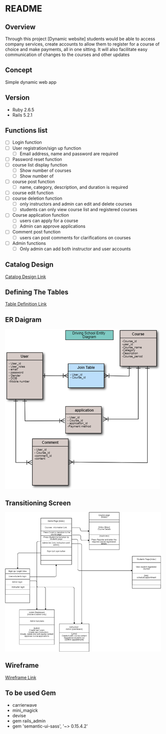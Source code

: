 # README

## Overview
Through this project [Dynamic website] students would be able to access company services, create accounts to allow them to register for a course of choice and make payments, all in one sitting. It will also facilitate easy communication of changes to the courses and other updates

## Concept
Simple dynamic web app

## Version
* Ruby 2.6.5
* Rails 5.2.1

## Functions list
- [ ] Login function
- [ ] User registration/sign up function
  - [ ] Email address, name and password are required
- [ ] Password reset function
- [ ] course list display function
  - [ ] Show number of courses
  - [ ] Show number of
- [ ] course post function
  - [ ] name, category, description, and duration is required
- [ ] course edit function
- [ ] course deletion function
  - [ ] only instructors and admin can edit and delete courses
  - [ ] students can only view  course list and registered courses
- [ ] Course application function
  - [ ] users can apply for a course
  - [ ] Admin can approve applications
- [ ] Comment post function
    - [ ] users can post comments for clarifications on courses
- [ ] Admin functions
  - [ ] Only admin can add both instructor and user accounts

## Catalog Design
[Catalog Design Link](https://docs.google.com/document/d/1utfTTpQrPYAB3HXLfvqS88oLrv2vVJqF1BLziI6qtQI/edit#)

## Defining The Tables
[Table Definition Link](https://docs.google.com/spreadsheets/d/1cULE4jrao564zrvyAFPQfH5xpWEXRTGO/edit#gid=1915891721)

## ER Daigram
<img src="pictures/ERsugoi.png">

## Transitioning Screen
<img src="pictures/transcreen.png" width="800">

## Wireframe
[Wireframe Link](https://docs.google.com/document/d/1uNSxoU56xIbRztiEP1dTLvfPA4ptXC51bslguBddIP8/edit)

## To be used Gem
  * carrierwave
  * mini_magick
  * devise
  * gem rails_admin
  * gem 'semantic-ui-sass', '~> 0.15.4.2'
